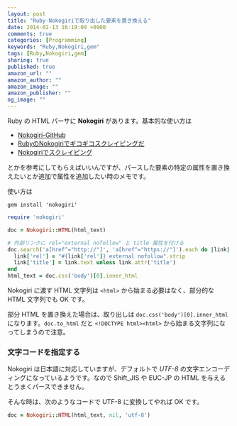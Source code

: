 ```yaml
---
layout: post
title: "Ruby-Nokogiriで取り出した要素を置き換える"
date: 2014-02-13 16:19:09 +0900
comments: true
categories: [Programming]
keywords: "Ruby,Nokogiri,gem"
tags: [Ruby,Nokogiri,gem]
sharing: true
published: true
amazon_url: ""
amazon_author: ""
amazon_image: ""
amazon_publisher: ""
og_image: ""
---
```


Ruby の HTML パーサに **Nokogiri** があります。基本的な使い方は

- [Nokogiri-GitHub](https://github.com/sparklemotion/nokogiri)
- [RubyのNokogiriでギコギコスクレイピングだ](http://www.absolute-keitarou.net/blog/?p=634)
- [Nokogiriでスクレイピング](http://qiita.com/w650/items/e663fa2430145c456c4d)

とかを参考にしてもらえばいいんですが、パースした要素の特定の属性を置き換えたいとか追加で属性を追加したい時のメモです。

<!-- more -->

使い方は

```plain
gem install 'nokogiri'
```

```ruby
require 'nokogiri'

doc = Nokogiri::HTML(html_text)

# 外部リンクに rel="external nofollow" と title 属性を付ける
doc.search('a[href^="http://"]', 'a[href^="https://"]').each do |link|
  link['rel'] = "#{link['rel']} external nofollow".strip
  link['title'] = link.text unless link.attr('title')
end
html_text = doc.css('body')[0].inner_html
```

Nokogiri に渡す HTML 文字列は `<html>` から始まる必要はなく、部分的な HTML 文字列でも OK です。

部分 HTML を置き換えた場合は、取り出しは `doc.css('body')[0].inner_html` になります。`doc.to_html` だと `<!DOCTYPE html><html>` から始まる文字列になってしまうので注意。

### 文字コードを指定する

Nokogiri は日本語に対応していますが、デフォルトで *UTF-8* の文字エンコーディングになっているようです。なので Shift_JIS や EUC-JP の HTML を与えるとうまくパースできません。

そんな時は、次のようなコードで UTF-8 に変換してやれば OK です。

```ruby
doc = Nokogiri::HTML(html_text, nil, 'utf-8')
```
